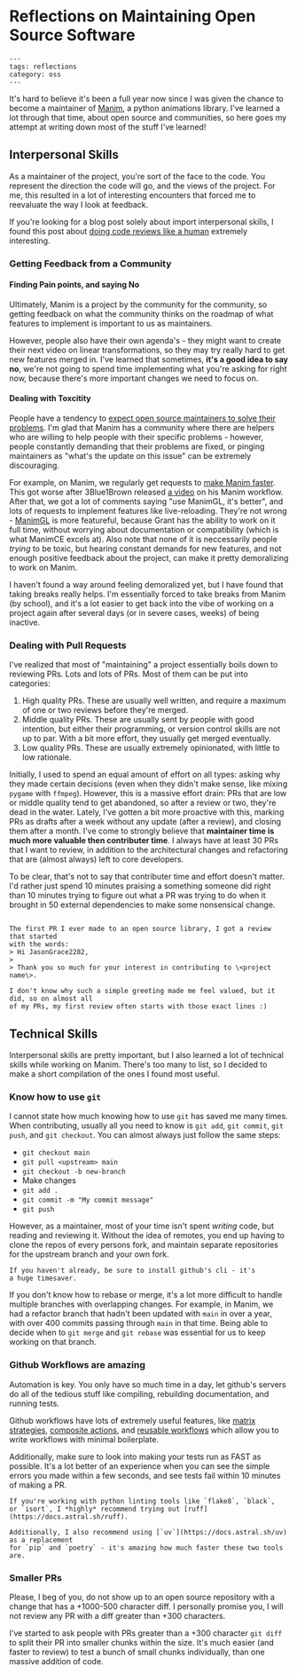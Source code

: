 # Reflections on Maintaining Open Source Software

```{post} November 16, 2024
---
tags: reflections
category: oss
---
```

It's hard to believe it's been a full year now since I was given the
chance to become a maintainer of [Manim](https://www.manim.community), a python animations library.
I've learned a lot through that time, about open source and communities,
so here goes my attempt at writing down most of the stuff I've learned!

## Interpersonal Skills
As a maintainer of the project, you're sort of the face to the code.
You represent the direction the code will go, and the views of the project.
For me, this resulted in a lot of interesting encounters that forced me to
reevaluate the way I look at feedback.

If you're looking for a blog post solely about import interpersonal skills,
I found this post about [doing code reviews like a human](https://mtlynch.io/human-code-reviews-1/)
extremely interesting.

### Getting Feedback from a Community
#### Finding Pain points, and saying No
Ultimately, Manim is a project by the community for the community, so getting
feedback on what the community thinks on the roadmap of what features to implement
is important to us as maintainers. 

However, people also have their own agenda's - they might want to create their next
video on linear transformations, so they may try really hard to get new features merged
in. I've learned that sometimes, **it's a good idea to say no**, we're not going to
spend time implementing what you're asking for right now, because there's more
important changes we need to focus on.

#### Dealing with Toxcitity
People have a tendency to [expect open source maintainers to solve their problems](https://mikemcquaid.com/entitlement-in-open-source/).
I'm glad that Manim has a community where there are helpers who
are willing to help people with their specific problems - however, people constantly
demanding that their problems are fixed, or pinging maintainers as "what's the update
on this issue" can be extremely discouraging.

For example, on Manim, we regularly get requests to [make Manim faster](https://github.com/ManimCommunity/manim/discussions/3897).
This got worse after 3Blue1Brown released [a video](https://www.youtube.com/watch?v=rbu7Zu5X1zI)
on his Manim workflow. After that, we got a lot of comments saying "use ManimGL,
it's better", and lots of requests to implement features like live-reloading.
They're not wrong - [ManimGL](https://github.com/3b1b/manim) is more featureful, because Grant has the ability to work on it
full time, without worrying about documentation or compatibility (which is what ManimCE
excels at). Also note that none of it is neccessarily people *trying* to be toxic,
but hearing constant demands for new features, and not enough positive feedback
about the project, can make it pretty demoralizing to work on Manim.

I haven't found a way around feeling demoralized yet, but I have found that taking breaks really helps.
I'm essentially forced to take breaks from Manim (by school), and it's a lot easier to get
back into the vibe of working on a project again after several days (or in severe cases, weeks)
of being inactive.



### Dealing with Pull Requests
I've realized that most of "maintaining" a project essentially boils down to reviewing PRs.
Lots and lots of PRs. Most of them can be put into categories:

1. High quality PRs. These are usually well written, and require a maximum of one or two
  reviews before they're merged.
2. Middle quality PRs. These are usually sent by people with good intention, but either their
  programming, or version control skills are not up to par. With a bit more effort, they usually
  get merged eventually.
3. Low quality PRs. These are usually extremely opinionated, with little to low rationale.

Initially, I used to spend an equal amount of effort on all types: asking why they made certain
decisions (even when they didn't make sense, like mixing `pygame` with `ffmpeg`). However,
this is a massive effort drain: PRs that are low or middle quality tend to get abandoned, so after
a review or two, they're dead in the water. Lately, I've gotten a bit more proactive with this, marking
PRs as drafts after a week without any update (after a review), and closing them after a month.
I've come to strongly believe that **maintainer time is much more valuable then contributer time**.
I always have at least 30 PRs that I want to review, in addition to the architectural changes and
refactoring that are (almost always) left to core developers.

To be clear, that's not to say that contributer time and effort doesn't matter. I'd rather just
spend 10 minutes praising a something someone did right than 10 minutes trying to figure out
what a PR was trying to do when it brought in 50 external dependencies to make some nonsensical change.

```{admonition} Fun stuff that worked

The first PR I ever made to an open source library, I got a review that started
with the words:
> Hi JasonGrace2282,
> 
> Thank you so much for your interest in contributing to \<project name\>.

I don't know why such a simple greeting made me feel valued, but it did, so on almost all
of my PRs, my first review often starts with those exact lines :)
```

## Technical Skills
Interpersonal skills are pretty important, but I also learned a lot of
technical skills while working on Manim. There's too many to list,
so I decided to make a short compilation of the ones I found most useful.

### Know how to use `git`
I cannot state how much knowing how to use `git` has saved me many times.
When contributing, usually all you need to know is `git add`, `git commit`,
`git push`, and `git checkout`. You can almost always just follow the same steps:

- `git checkout main`
- `git pull <upstream> main`
- `git checkout -b new-branch`
- Make changes
- `git add .`
- `git commit -m "My commit message"`
- `git push`

However, as a maintainer, most of your time isn't spent *writing* code, but reading
and reviewing it. Without the idea of remotes, you end up having
to clone the repos of every persons fork, and maintain separate repositories
for the upstream branch and your own fork.

```{tip}
If you haven't already, be sure to install github's cli - it's
a huge timesaver.
```

If you don't know how to rebase or merge, it's a lot more difficult to
handle multiple branches with overlapping changes. For example, in Manim,
we had a refactor branch that hadn't been updated with `main` in over a year,
with over 400 commits passing through `main` in that time. Being able to decide
when to `git merge` and `git rebase` was essential for us to keep working on that branch.

### Github Workflows are amazing
Automation is key. You only have so much time in a day, let github's servers
do all of the tedious stuff like compiling, rebuilding documentation, and running tests.

Github workflows have lots of extremely useful features, like [matrix strategies](https://docs.github.com/en/actions/writing-workflows/choosing-what-your-workflow-does/running-variations-of-jobs-in-a-workflow#using-a-matrix-strategy),
[composite actions](https://docs.github.com/en/actions/sharing-automations/creating-actions/creating-a-composite-action),
and [reusable workflows](https://docs.github.com/en/actions/sharing-automations/reusing-workflows)
which allow you to write workflows with minimal boilerplate.

Additionally, make sure to look into making your tests run as FAST as possible.
It's a lot better of an experience when you can see the simple errors you made within
a few seconds, and see tests fail within 10 minutes of making a PR.

```{note}
If you're working with python linting tools like `flake8`, `black`,
or `isort`, I *highly* recommend trying out [ruff](https://docs.astral.sh/ruff).

Additionally, I also recommend using [`uv`](https://docs.astral.sh/uv) as a replacement
for `pip` and `poetry` - it's amazing how much faster these two tools are.
```

### Smaller PRs
Please, I beg of you, do not show up to an open source repository with a change that has
a +1000-500 character diff. I personally promise you, I will not review any PR with a diff greater than
+300 characters.

I've started to ask people with PRs greater than a +300 character `git diff` to split their
PR into smaller chunks within the size. It's much easier (and faster to review) to test a bunch of small chunks
individually, than one massive addition of code.
